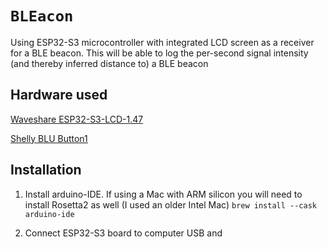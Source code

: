 # `BLEacon`

Using ESP32-S3 microcontroller with integrated LCD screen as a receiver for a BLE beacon.
This will be able to log the per-second signal intensity (and thereby inferred distance to) a BLE beacon

## Hardware used

[Waveshare ESP32-S3-LCD-1.47](https://www.waveshare.com/wiki/ESP32-S3-LCD-1.47)

[Shelly BLU Button1](https://www.shelly.com/blogs/documentation/shellyblu-button1)

## Installation

1. Install arduino-IDE. If using a Mac with ARM silicon you will need to install Rosetta2 as well (I used an older Intel Mac) `brew install --cask arduino-ide`

2. Connect ESP32-S3 board to computer USB and 


